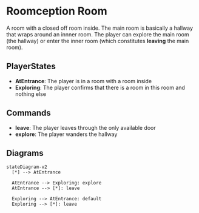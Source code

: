 # Roomception Room

A room with a closed off room inside. The main room is basically a hallway that wraps around an innner room.
The player can explore the main room (the hallway) or enter the inner room (which constitutes **leaving** the main room).

## PlayerStates

- **AtEntrance**: The player is in a room with a room inside
- **Exploring**: The player confirms that there is a room in this room and nothing else

## Commands

- **leave**: The player leaves through the only available door
- **explore**: The player wanders the hallway

## Diagrams

```mermaid
stateDiagram-v2
  [*] --> AtEntrance

  AtEntrance --> Exploring: explore
  AtEntrance --> [*]: leave

  Exploring --> AtEntrance: default
  Exploring --> [*]: leave
```
